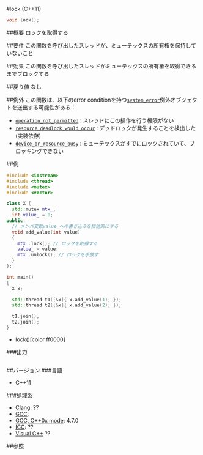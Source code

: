 #lock (C++11)
```cpp
void lock();
```

##概要
ロックを取得する


##要件
この関数を呼び出したスレッドが、ミューテックスの所有権を保持していないこと


##効果
この関数を呼び出したスレッドがミューテックスの所有権を取得できるまでブロックする


##戻り値
なし


##例外
この関数は、以下のerror conditionを持つ[`system_error`](/reference/system_error/system_error.md)例外オブジェクトを送出する可能性がある：

- [`operation_not_permitted`](/reference/system_error/errc.md) : スレッドにこの操作を行う権限がない
- [`resource_deadlock_would_occur`](/reference/system_error/errc.md) : デッドロックが発生することを検出した(実装依存)
- [`device_or_resource_busy`](/reference/system_error/errc.md) : ミューテックスがすでにロックされていて、ブロッキングできない


##例
```cpp
#include <iostream>
#include <thread>
#include <mutex>
#include <vector>

class X {
  std::mutex mtx_;
  int value_ = 0;
public:
  // メンバ変数value_への書き込みを排他的にする
  void add_value(int value)
  {
    mtx_.lock(); // ロックを取得する
    value_ = value;
    mtx_.unlock(); // ロックを手放す
  }
};

int main()
{
  X x;

  std::thread t1([&x]{ x.add_value(1); });
  std::thread t2([&x]{ x.add_value(2); });

  t1.join();
  t2.join();
}
```
* lock()[color ff0000]

###出力
```
```

##バージョン
###言語
- C++11

###処理系
- [Clang](/implementation#clang.md): ??
- [GCC](/implementation#gcc.md): 
- [GCC, C++0x mode](/implementation#gcc.md): 4.7.0
- [ICC](/implementation#icc.md): ??
- [Visual C++](/implementation#visual_cpp.md) ??


##参照


